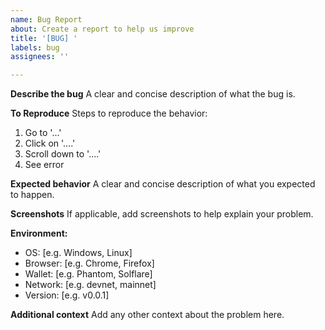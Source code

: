 ```yaml
---
name: Bug Report
about: Create a report to help us improve
title: '[BUG] '
labels: bug
assignees: ''

---
```


**Describe the bug**
A clear and concise description of what the bug is.

**To Reproduce**
Steps to reproduce the behavior:
1. Go to '...'
2. Click on '....'
3. Scroll down to '....'
4. See error

**Expected behavior**
A clear and concise description of what you expected to happen.

**Screenshots**
If applicable, add screenshots to help explain your problem.

**Environment:**
 - OS: [e.g. Windows, Linux]
 - Browser: [e.g. Chrome, Firefox]
 - Wallet: [e.g. Phantom, Solflare]
 - Network: [e.g. devnet, mainnet]
 - Version: [e.g. v0.0.1]

**Additional context**
Add any other context about the problem here.
